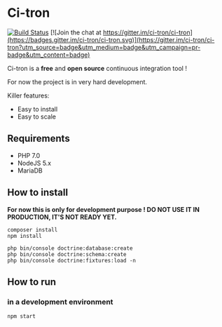 Ci-tron
=======
[![Build Status](https://travis-ci.org/ci-tron/ci-tron.svg?branch=master)](https://travis-ci.org/ci-tron/ci-tron)
[![Join the chat at https://gitter.im/ci-tron/ci-tron](https://badges.gitter.im/ci-tron/ci-tron.svg)](https://gitter.im/ci-tron/ci-tron?utm_source=badge&utm_medium=badge&utm_campaign=pr-badge&utm_content=badge) 

Ci-tron is a **free** and **open source** continuous integration tool !

For now the project is in very hard development.

Killer features:

* Easy to install
* Easy to scale

Requirements
------------

* PHP 7.0
* NodeJS 5.x
* MariaDB


How to install
--------------

**For now this is only for development purpose ! DO NOT USE IT IN PRODUCTION, IT'S NOT READY YET.**

```
composer install
npm install

php bin/console doctrine:database:create
php bin/console doctrine:schema:create
php bin/console doctrine:fixtures:load -n
```


How to run
----------

### in a development environment

```
npm start
```

